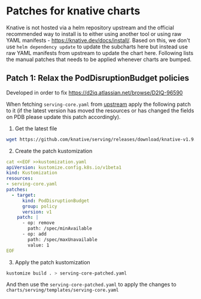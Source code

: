 # Patches for knative charts

Knative is not hosted via a helm repository upstream and the official recommended way to install is to either using another tool or using raw YAML manifests - https://knative.dev/docs/install/. Based on this, we don't use `helm dependency update` to update the subcharts here but instead use raw YAML manifests from upstream to update the chart here. Following lists the manual patches that needs to be applied whenever charts are bumped. 


## Patch 1: Relax the PodDisruptionBudget policies

Developed in order to fix https://d2iq.atlassian.net/browse/D2IQ-96590

When fetching `serving-core.yaml` from [upstream](https://github.com/knative/serving/releases/download/knative-v1.9.2/serving-core.yaml) apply the following patch to it (if the latest version has moved the resources or has changed the fields on PDB please update this patch accordingly).

1. Get the latest file
```bash
wget https://github.com/knative/serving/releases/download/knative-v1.9.2/serving-core.yaml
```

2. Create the patch kustomization

```yaml
cat <<EOF >>kustomization.yaml
apiVersion: kustomize.config.k8s.io/v1beta1
kind: Kustomization
resources:
- serving-core.yaml
patches:
  - target:
      kind: PodDisruptionBudget
      group: policy
      version: v1
    patch: |
      - op: remove
        path: /spec/minAvailable
      - op: add
        path: /spec/maxUnavailable
        value: 1
EOF
```

3. Apply the patch kustomization

```bash
kustomize build . > serving-core-patched.yaml
```

And then use the `serving-core-patched.yaml` to apply the changes to `charts/serving/templates/serving-core.yaml`

<!-- More patches can be added here in future as needed. -->